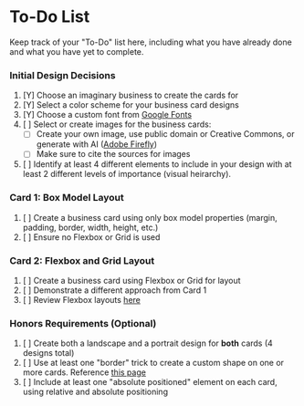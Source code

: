 # To-Do List

Keep track of your "To-Do" list here, including what you have already done and what you have yet to complete.

### Initial Design Decisions
1. [Y] Choose an imaginary business to create the cards for
2. [Y] Select a color scheme for your business card designs
3. [Y] Choose a custom font from [Google Fonts](https://fonts.google.com/)
4. [ ] Select or create images for the business cards:
   - [ ] Create your own image, use public domain or Creative Commons, or generate with AI ([Adobe Firefly](https://firefly.adobe.com/))
   - [ ] Make sure to cite the sources for images
5. [ ] Identify at least 4 different elements to include in your design with at least 2 different levels
       of importance (visual heirarchy).
       
### Card 1: Box Model Layout
1. [ ] Create a business card using only box model properties (margin, padding, border, width, height, etc.)
2. [ ] Ensure no Flexbox or Grid is used

### Card 2: Flexbox and Grid Layout
1. [ ] Create a business card using Flexbox or Grid for layout
2. [ ] Demonstrate a different approach from Card 1
3. [ ] Review Flexbox layouts [here](https://business-card-flex.netlify.app/)

### Honors Requirements (Optional)
1. [ ] Create both a landscape and a portrait design for **both** cards (4 designs total)
2. [ ] Use at least one "border" trick to create a custom shape on one or more cards. Reference [this page](https://css-tricks.com/the-shapes-of-css/)
3. [ ] Include at least one "absolute positioned" element on each card, using relative and absolute positioning